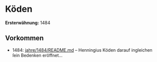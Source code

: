 # Köden

**Ersterwähnung:** 1484

## Vorkommen
- 1484: [jahre/1484/README.md](../jahre/1484/README.md) – Henningius
Köden darauf ingleichen ſein Bedenken eröffnet...
